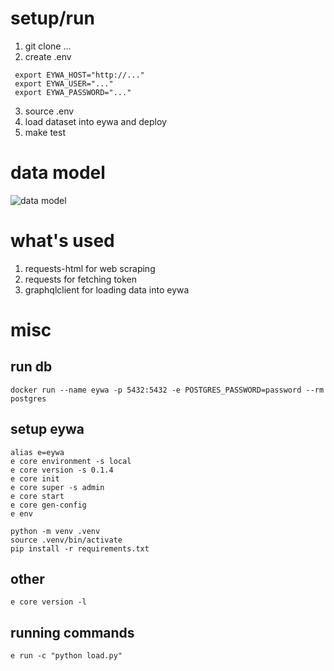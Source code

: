 # setup/run

1. git clone ...
2. create .env 
```
 export EYWA_HOST="http://..."
 export EYWA_USER="..."
 export EYWA_PASSWORD="..."
```
3. source .env
4. load dataset into eywa and deploy
5. make test


# data model

![data model](https://github.com/vnajraj/eywa_scrape/blob/master/images/dataset.png)

# what's used

1. requests-html for web scraping
2. requests for fetching token
3. graphqlclient for loading data into eywa


# misc

## run db
```
docker run --name eywa -p 5432:5432 -e POSTGRES_PASSWORD=password --rm postgres
```
## setup eywa
```
alias e=eywa
e core environment -s local
e core version -s 0.1.4
e core init
e core super -s admin
e core start
e core gen-config
e env

python -m venv .venv
source .venv/bin/activate
pip install -r requirements.txt
```
## other
```
e core version -l
```
## running commands
```
e run -c "python load.py"
```
